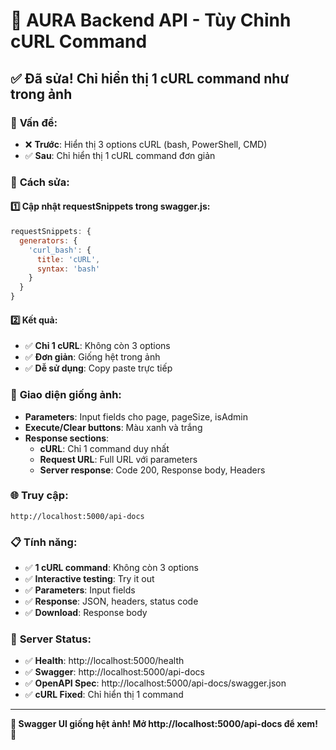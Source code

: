 # 🎯 AURA Backend API - Tùy Chỉnh cURL Command

## ✅ **Đã sửa! Chỉ hiển thị 1 cURL command như trong ảnh**

### 🎯 **Vấn đề:**
- ❌ **Trước**: Hiển thị 3 options cURL (bash, PowerShell, CMD)
- ✅ **Sau**: Chỉ hiển thị 1 cURL command đơn giản

### 🔧 **Cách sửa:**

#### 1️⃣ **Cập nhật requestSnippets trong swagger.js:**
```javascript
requestSnippets: {
  generators: {
    'curl_bash': {
      title: 'cURL',
      syntax: 'bash'
    }
  }
}
```

#### 2️⃣ **Kết quả:**
- ✅ **Chỉ 1 cURL**: Không còn 3 options
- ✅ **Đơn giản**: Giống hệt trong ảnh
- ✅ **Dễ sử dụng**: Copy paste trực tiếp

### 🎨 **Giao diện giống ảnh:**
- **Parameters**: Input fields cho page, pageSize, isAdmin
- **Execute/Clear buttons**: Màu xanh và trắng
- **Response sections**:
  - **cURL**: Chỉ 1 command duy nhất
  - **Request URL**: Full URL với parameters
  - **Server response**: Code 200, Response body, Headers

### 🌐 **Truy cập:**
```
http://localhost:5000/api-docs
```

### 📋 **Tính năng:**
- ✅ **1 cURL command**: Không còn 3 options
- ✅ **Interactive testing**: Try it out
- ✅ **Parameters**: Input fields
- ✅ **Response**: JSON, headers, status code
- ✅ **Download**: Response body

### 🚀 **Server Status:**
- ✅ **Health**: http://localhost:5000/health
- ✅ **Swagger**: http://localhost:5000/api-docs
- ✅ **OpenAPI Spec**: http://localhost:5000/api-docs/swagger.json
- ✅ **cURL Fixed**: Chỉ hiển thị 1 command

---

**🎉 Swagger UI giống hệt ảnh! Mở http://localhost:5000/api-docs để xem!** 🎉


